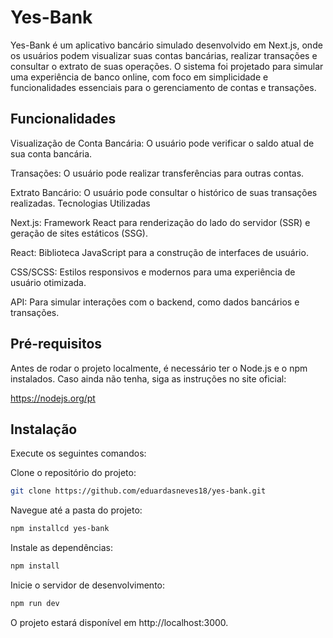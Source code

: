 # Yes-Bank
Yes-Bank é um aplicativo bancário simulado desenvolvido em Next.js, onde os usuários podem visualizar suas contas bancárias, realizar transações e consultar o extrato de suas operações. O sistema foi projetado para simular uma experiência de banco online, com foco em simplicidade e funcionalidades essenciais para o gerenciamento de contas e transações.

## Funcionalidades
Visualização de Conta Bancária: O usuário pode verificar o saldo atual de sua conta bancária.

Transações: O usuário pode realizar transferências para outras contas.

Extrato Bancário: O usuário pode consultar o histórico de suas transações realizadas.
Tecnologias Utilizadas

Next.js: Framework React para renderização do lado do servidor (SSR) e geração de sites estáticos (SSG).

React: Biblioteca JavaScript para a construção de interfaces de usuário.

CSS/SCSS: Estilos responsivos e modernos para uma experiência de usuário otimizada.

API: Para simular interações com o backend, como dados bancários e transações.

## Pré-requisitos
Antes de rodar o projeto localmente, é necessário ter o Node.js e o npm instalados. Caso ainda não tenha, siga as instruções no site oficial:

https://nodejs.org/pt

## Instalação
Execute os seguintes comandos:

Clone o repositório do projeto:
```bash
git clone https://github.com/eduardasneves18/yes-bank.git
```

Navegue até a pasta do projeto:
```bash
npm installcd yes-bank
```

Instale as dependências:
```bash
npm install
```

Inicie o servidor de desenvolvimento:
```bash
npm run dev
```

O projeto estará disponível em http://localhost:3000.




